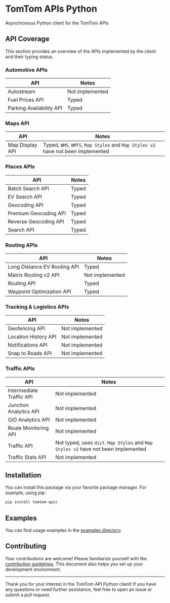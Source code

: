 # TomTom APIs Python

Asynchronous Python client for the TomTom APIs

## API Coverage

This section provides an overview of the APIs implemented by the client and their typing status.

### Automotive APIs

| API                      | Notes           |
| ------------------------ | --------------- |
| Autostream               | Not implemented |
| Fuel Prices API          | Typed           |
| Parking Availability API | Typed           |

### Maps API

| API             | Notes                                                                            |
| --------------- | -------------------------------------------------------------------------------- |
| Map Display API | Typed, `WMS`, `WMTS`, `Map Styles` and `Map Styles v2` have not been implemented |

### Places APIs

| API                   | Notes |
| --------------------- | ----- |
| Batch Search API      | Typed |
| EV Search API         | Typed |
| Geocoding API         | Typed |
| Premium Geocoding API | Typed |
| Reverse Geocoding API | Typed |
| Search API            | Typed |

### Routing APIs

| API                          | Notes           |
| ---------------------------- | --------------- |
| Long Distance EV Routing API | Typed           |
| Matrix Routing v2 API        | Not implemented |
| Routing API                  | Typed           |
| Waypoint Optimization API    | Typed           |

### Tracking & Logistics APIs

| API                  | Notes           |
| -------------------- | --------------- |
| Geofencing API       | Not implemented |
| Location History API | Not implemented |
| Notifications API    | Not implemented |
| Snap to Roads API    | Not implemented |

### Traffic APIs

| API                      | Notes                                                                              |
| ------------------------ | ---------------------------------------------------------------------------------- |
| Intermediate Traffic API | Not implemented                                                                    |
| Junction Analytics API   | Not implemented                                                                    |
| O/D Analytics API        | Not implemented                                                                    |
| Route Monitoring API     | Not implemented                                                                    |
| Traffic API              | Not typed, uses `dict`. `Map Styles` and `Map Styles v2` have not been implemented |
| Traffic Stats API        | Not implemented                                                                    |

## Installation

You can install this package via your favorite package manager. For example, using pip:

```sh
pip install tomtom-apis
```

## Examples

You can find usage examples in the [examples directory](examples).

## Contributing

Your contributions are welcome! Please familiarize yourself with the [contribution guidelines](CONTRIBUTING.md). This document also helps you set up your development environment.

---

Thank you for your interest in the TomTom API Python client! If you have any questions or need further assistance, feel free to open an issue or submit a pull request.
